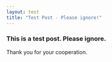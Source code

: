 ```yaml
---
layout: test
title: "Test Post - Please ignore!"
---
```


### This is a test post. Please ignore.

Thank you for your cooperation.
